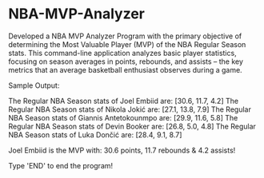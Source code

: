# NBA-MVP-Analyzer
Developed a NBA MVP Analyzer Program with the primary objective of determining the Most Valuable Player (MVP) of the NBA Regular Season stats. This command-line application analyzes basic player statistics, focusing on season averages in points, rebounds, and assists – the key metrics that an average basketball enthusiast observes during a game.

Sample Output:

The Regular NBA Season stats of Joel Embiid are:  [30.6, 11.7, 4.2]
The Regular NBA Season stats of Nikola Jokić are:  [27.1, 13.8, 7.9]
The Regular NBA Season stats of Giannis Antetokounmpo are:  [29.9, 11.6, 5.8]
The Regular NBA Season stats of Devin Booker are:  [26.8, 5.0, 4.8]
The Regular NBA Season stats of Luka Dončić are:  [28.4, 9.1, 8.7]

Joel Embiid is the MVP with: 30.6 points, 11.7 rebounds & 4.2 assists! 

Type 'END' to end the program! 
